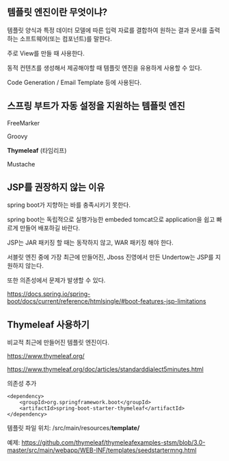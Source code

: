 ## 템플릿 엔진이란 무엇이냐?

템플릿 양식과 특정 데이터 모델에 따른 입력 자료를 결합하여 원하는 결과 문서를 출력하는 소프트웨어(또는 컴포넌트)를 말한다.

주로 View를 만들 때 사용한다.

동적 컨텐츠를 생성해서 제공해야할 때 템플릿 엔진을 유용하게 사용할 수 있다.

Code Generation / Email Template 등에 사용된다.





## **스프링 부트가 자동 설정을 지원하는 템플릿 엔진**

FreeMarker

Groovy

**Thymeleaf** (타임리프)

Mustache

 

## **JSP를 권장하지 않는 이유**

spring boot가 지향하는 바를 충족시키기 못한다.

spring boot는 독립적으로 실행가능한 embeded tomcat으로 application을 쉽고 빠르게 만들어 배포하길 바란다.

JSP는 JAR 패키징 할 때는 동작하지 않고, WAR 패키징 해야 한다.

서블릿 엔진 중에 가장 최근에 만들어진, Jboss 진영에서 만든 Undertow는 JSP를 지원하지 않는다.

또한 의존성에서 문제가 발생할 수 있다.

https://docs.spring.io/spring-boot/docs/current/reference/htmlsingle/#boot-features-jsp-limitations

## **Thymeleaf 사용하기**

비교적 최근에 만들어진 템플릿 엔진이다.

https://www.thymeleaf.org/

https://www.thymeleaf.org/doc/articles/standarddialect5minutes.html

의존성 추가

```
<dependency>
    <groupId>org.springframework.boot</groupId>
    <artifactId>spring-boot-starter-thymeleaf</artifactId>
</dependency>
```

템플릿 파일 위치: /src/main/resources/**template/**

예제: https://github.com/thymeleaf/thymeleafexamples-stsm/blob/3.0-master/src/main/webapp/WEB-INF/templates/seedstartermng.html